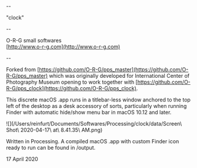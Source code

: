 --

"clock"  

--

O-R-G small softwares  
[http://www.o-r-g.com](http://www.o-r-g.com)

--

Forked from [https://github.com/O-R-G/pps_master](https://github.com/O-R-G/pps_master) which was originally developed for International Center of Photography Museum opening to work together with [https://github.com/O-R-G/pps_clock](https://github.com/O-R-G/pps_clock).

This discrete macOS .app runs in a titlebar-less window anchored to the top left of the desktop as a desk accessory of sorts, particularly when running Finder with automatic hide/show menu bar in macOS 10.12 and later. 

![](/Users/reinfurt/Documents/Softwares/Processing/clock/data/Screen\ Shot\ 2020-04-17\ at\ 8.41.35\ AM.png)

Written in Processing. A compiled macOS .app with custom Finder icon ready to run can be found in /output.

17 April 2020